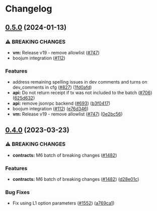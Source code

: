 # Changelog

## [0.5.0](https://github.com/matter-labs/zksync-era/compare/zksync-rs-v0.4.0...zksync-rs-v0.5.0) (2024-01-13)


### ⚠ BREAKING CHANGES

* **vm:** Release v19 - remove allowlist ([#747](https://github.com/matter-labs/zksync-era/issues/747))
* boojum integration ([#112](https://github.com/matter-labs/zksync-era/issues/112))

### Features

* address remaining spelling issues in dev comments and turns on dev_comments in cfg ([#827](https://github.com/matter-labs/zksync-era/issues/827)) ([1fd0afd](https://github.com/matter-labs/zksync-era/commit/1fd0afdcd9b6c344e1f5dac93fda5aa25c106b2f))
* **api:** Do not return receipt if tx was not included to the batch ([#706](https://github.com/matter-labs/zksync-era/issues/706)) ([625d632](https://github.com/matter-labs/zksync-era/commit/625d632934ac63ad7479de50d65f83e6f144c7dd))
* **api:** remove jsonrpc backend ([#693](https://github.com/matter-labs/zksync-era/issues/693)) ([b3f0417](https://github.com/matter-labs/zksync-era/commit/b3f0417fd4512f98d7e579eb5b3b03c7f4b92e18))
* boojum integration ([#112](https://github.com/matter-labs/zksync-era/issues/112)) ([e76d346](https://github.com/matter-labs/zksync-era/commit/e76d346d02ded771dea380aa8240da32119d7198))
* **vm:** Release v19 - remove allowlist ([#747](https://github.com/matter-labs/zksync-era/issues/747)) ([0e2bc56](https://github.com/matter-labs/zksync-era/commit/0e2bc561b9642b854718adcc86087a3e9762cf5d))

## [0.4.0](https://github.com/matter-labs/zksync-2-dev/compare/zksync-v0.3.0...zksync-v0.4.0) (2023-03-23)


### ⚠ BREAKING CHANGES

* **contracts:** M6 batch of breaking changes ([#1482](https://github.com/matter-labs/zksync-2-dev/issues/1482))

### Features

* **contracts:** M6 batch of breaking changes ([#1482](https://github.com/matter-labs/zksync-2-dev/issues/1482)) ([d28e01c](https://github.com/matter-labs/zksync-2-dev/commit/d28e01ce0fbf0129c2cbba877efe65da7f7ed367))


### Bug Fixes

* Fix using L1 option parameters  ([#1552](https://github.com/matter-labs/zksync-2-dev/issues/1552)) ([a769ca1](https://github.com/matter-labs/zksync-2-dev/commit/a769ca1cfd638b796ff99d30dc2530c2abae6074))
